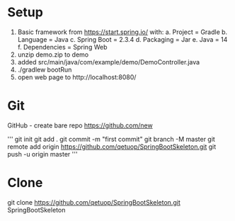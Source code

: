 # Setup
1. Basic framework from https://start.spring.io/ with:
a. Project = Gradle
b. Language = Java
c. Spring Boot = 2.3.4
d. Packaging = Jar
e. Java = 14
f. Dependencies = Spring Web
2. unzip demo.zip to demo
3. added src/main/java/com/example/demo/DemoController.java
4. ./gradlew bootRun
5. open web page to http://localhost:8080/

# Git

GitHub - create bare repo
https://github.com/new

'''
git init
git add .
git commit -m "first commit"
git branch -M master
git remote add origin https://github.com/qetuop/SpringBootSkeleton.git
git push -u origin master
'''

# Clone
git clone https://github.com/qetuop/SpringBootSkeleton.git  SpringBootSkeleton
